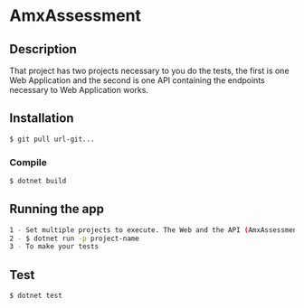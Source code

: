 # AmxAssessment

## Description 

That project has two projects necessary to you do the tests, the first is one Web Application and the second is one API containing the endpoints necessary to Web Application works.

## Installation

```sh
$ git pull url-git...
```

### Compile

```sh
$ dotnet build
```

## Running the app
```sh
1 - Set multiple projects to execute. The Web and the API (AmxAssessment).
2 - $ dotnet run -p project-name
3 - To make your tests
```

## Test

```sh
$ dotnet test
```
